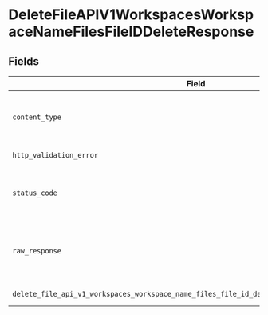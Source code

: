 # DeleteFileAPIV1WorkspacesWorkspaceNameFilesFileIDDeleteResponse


## Fields

| Field                                                                                        | Type                                                                                         | Required                                                                                     | Description                                                                                  |
| -------------------------------------------------------------------------------------------- | -------------------------------------------------------------------------------------------- | -------------------------------------------------------------------------------------------- | -------------------------------------------------------------------------------------------- |
| `content_type`                                                                               | *str*                                                                                        | :heavy_check_mark:                                                                           | HTTP response content type for this operation                                                |
| `http_validation_error`                                                                      | [Optional[shared.HTTPValidationError]](../../models/shared/httpvalidationerror.md)           | :heavy_minus_sign:                                                                           | Validation Error                                                                             |
| `status_code`                                                                                | *int*                                                                                        | :heavy_check_mark:                                                                           | HTTP response status code for this operation                                                 |
| `raw_response`                                                                               | [requests.Response](https://requests.readthedocs.io/en/latest/api/#requests.Response)        | :heavy_minus_sign:                                                                           | Raw HTTP response; suitable for custom response parsing                                      |
| `delete_file_api_v1_workspaces_workspace_name_files_file_id_delete_200_application_json_any` | *Optional[Any]*                                                                              | :heavy_minus_sign:                                                                           | Successful Response                                                                          |